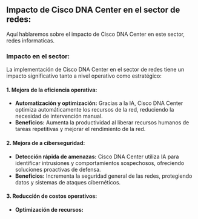 ## Impacto de Cisco DNA Center en el sector de redes:
Aquí hablaremos sobre el impacto de Cisco DNA Center en este sector, redes informaticas.

### Impacto en el sector:
La implementación de Cisco DNA Center en el sector de redes tiene un impacto significativo tanto a nivel operativo como estratégico:

#### 1. Mejora de la eficiencia operativa:
- **Automatización y optimización:**  Gracias a la IA, Cisco DNA Center optimiza automáticamente los recursos de la red, reduciendo la necesidad de intervención manual.
- **Beneficios:** Aumenta la productividad al liberar recursos humanos de tareas repetitivas y mejorar el rendimiento de la red.

#### 2. Mejora de a ciberseguridad:
- **Detección rápida de amenazas:** Cisco DNA Center utiliza IA para identificar intrusiones y comportamientos sospechosos, ofreciendo soluciones proactivas de defensa.
- **Beneficios:** Incrementa la seguridad general de las redes, protegiendo datos y sistemas de ataques cibernéticos.

#### 3. Reducción de costos operativos:
- **Optimización de recursos:** 
